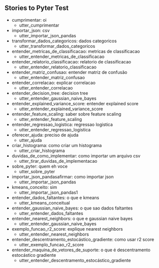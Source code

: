 ## Stories to Pyter Test
* cumprimentar: oi
    - utter_cumprimentar
* importar_json: csv   <!-- predicted: entender_arquivo_csv: csv -->
    - utter_importar_json_pandas   <!-- predicted: utter_explicar_csv -->
* transformar_dados_categoricos: dados categoricos   <!-- predicted: categoricos_rapidos4: dados categoricos -->
    - utter_transformar_dados_categoricos   <!-- predicted: utter_categoricos_rapidos4 -->
* entender_metricas_de_classificacao: metricas de classificacao
    - utter_entender_metricas_de_classificacao
* entender_relatorio_classificacao: relatorio de classificacao
    - utter_entender_relatorio_classificacao
* entender_matriz_confusao: entender matriz de confusão
    - utter_entender_matriz_confusao
* entender_correlacao: explicar correlacao
    - utter_entender_correlacao   <!-- predicted: action_default_fallback -->
* entender_decision_tree: decision tree
    - utter_entender_gaussian_naive_bayes   <!-- predicted: action_default_fallback -->
* entender_explained_variance_score: entender explained score
    - utter_entender_explained_variance_score
* entender_feature_scaling: saber sobre feature scaling
    - utter_entender_feature_scaling
* entender_regressao_logistica: regressao logistica
    - utter_entender_regressao_logistica
* oferecer_ajuda: preciso de ajuda
    - utter_ajuda
* criar_histograma: como criar um histograma
    - utter_criar_histograma
* duvidas_de_como_implementar: como importar um arquivo csv
    - utter_tirar_duvidas_de_implementacao
* sobre_pyter: quem eh voce
    - utter_sobre_pyter
* importar_json_pandasafirmar: como importar json   <!-- predicted: importar_json: como importar json -->
    - utter_importar_json_pandas
* kmeans_conceito: sim   <!-- predicted: afirmar: sim -->
    - utter_importar_json_pandas1
* entender_dados_faltantes: o que e kmeans   <!-- predicted: kmeans_conceito: o que e kmeans -->
    - utter_kmeans_conceitual
* entender_gaussian_naive_bayes: o que sao dados faltantes   <!-- predicted: entender_dados_faltantes: o que sao dados faltantes -->
    - utter_entender_dados_faltantes
* entender_nearest_neighbors: o que e gaussian naive bayes   <!-- predicted: entender_gaussian_naive_bayes: o que e gaussian naive bayes -->
    - utter_entender_gaussian_naive_bayes
* exemplo_funcao_r2_score: explique nearest neighbors   <!-- predicted: entender_nearest_neighbors: explique nearest neighbors -->
    - utter_entender_nearest_neighbors   <!-- predicted: action_default_fallback -->
* entender_descentramento_estocástico_gradiente: como usar r2 score   <!-- predicted: exemplo_funcao_r2_score: como usar r2 score -->
    - utter_exemplo_funcao_r2_score
* entender_maquina_de_vetores_de_suporte: o que é descentramento estocástico gradiente   <!-- predicted: entender_descentramento_estocástico_gradiente: o que é descentramento estocástico gradiente -->
    - utter_entender_descentramento_estocástico_gradiente


